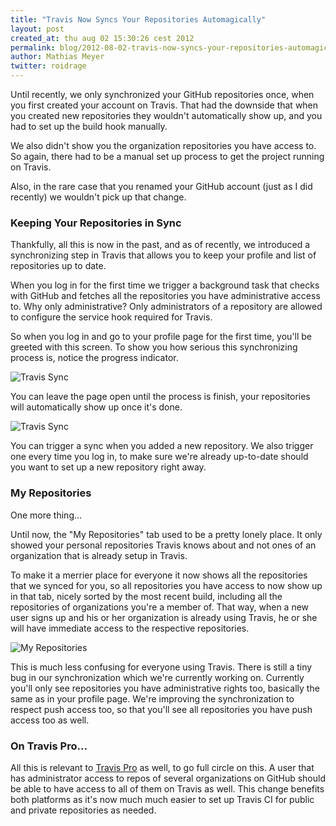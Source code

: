 ```yaml
---
title: "Travis Now Syncs Your Repositories Automagically"
layout: post
created_at: thu aug 02 15:30:26 cest 2012
permalink: blog/2012-08-02-travis-now-syncs-your-repositories-automagically
author: Mathias Meyer
twitter: roidrage
---
```

Until recently, we only synchronized your GitHub repositories once, when you
first created your account on Travis. That had the downside that when you
created new repositories they wouldn't automatically show up, and you had to set
up the build hook manually.

We also didn't show you the organization repositories you have access to. So
again, there had to be a manual set up process to get the project running on
Travis.

Also, in the rare case that you renamed your GitHub account (just as I did
recently) we wouldn't pick up that change.

### Keeping Your Repositories in Sync

Thankfully, all this is now in the past, and as of recently, we introduced a
synchronizing step in Travis that allows you to keep your profile and list of
repositories up to date.

When you log in for the first time we trigger a background task that checks with
GitHub and fetches all the repositories you have administrative access to. Why
only administrative? Only administrators of a repository are allowed to configure
the service hook required for Travis.

So when you log in and go to your profile page for the first time, you'll be
greeted with this screen. To show you how serious this synchronizing process is,
notice the progress indicator.

![Travis
Sync](http://s3itch.paperplanes.de/Travis_CI_-_Distributed_build_platform_for_the_open_source_community-20120802-154935.png)

You can leave the page open until the process is finish, your repositories will
automatically show up once it's done.

![Travis
Sync](http://s3itch.paperplanes.de/Travis_CI_-_Distributed_build_platform_for_the_open_source_community-4-1-20120802-155023.png)

You can trigger a sync when you added a new repository. We also trigger one
every time you log in, to make sure we're already up-to-date should you want to
set up a new repository right away.

### My Repositories

One more thing...

Until now, the "My Repositories" tab used to be a pretty lonely place. It only
showed your personal repositories Travis knows about and not ones of an
organization that is already setup in Travis.

To make it a merrier place for everyone it now shows all the repositories that
we synced for you, so all repositories you have access to now show up in that
tab, nicely sorted by the most recent build, including all the repositories of
organizations you're a member of. That way, when a new user signs up and his or
her organization is already using Travis, he or she will have immediate access
to the respective repositories.

![My
Repositories](http://s3itch.paperplanes.de/Travis_CI_-_Distributed_build_platform_for_the_open_source_community-20120802-153002.png)

This is much less confusing for everyone using Travis. There is still a tiny bug
in our synchronization which we're currently working on. Currently you'll only
see repositories you have administrative rights too, basically the same as in
your profile page. We're improving the synchronization to respect push access
too, so that you'll see all repositories you have push access too as well.

### On Travis Pro...

All this is relevant to [Travis Pro](http://beta.travis-ci.com) as well, to go
full circle on this. A user that has administrator access to repos of several
organizations on GitHub should be able to have access to all of them on Travis
as well. This change benefits both platforms as it's now much much easier to set
up Travis CI for public and private repositories as needed.
